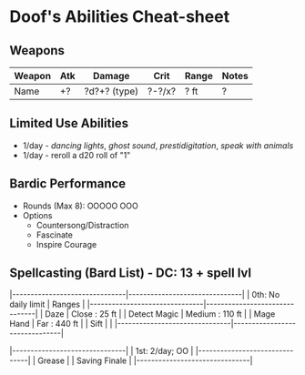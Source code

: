 # Doof's Abilities Cheat-sheet
## Weapons
| Weapon         | Atk | Damage       | Crit     | Range  | Notes
|----------------|-----|--------------|----------|--------|------------
| Name           | +?  | ?d?+? (type) | ?-?/x?   |   ? ft | ?

## Limited Use Abilities
- 1/day - *dancing lights*, *ghost sound*, *prestidigitation*, *speak with animals*
- 1/day - reroll a d20 roll of "1"

## Bardic Performance
- Rounds (Max 8): OOOOO OOO
- Options
    - Countersong/Distraction
    - Fascinate
    - Inspire Courage

## Spellcasting (Bard List) - DC: 13 + spell lvl
|-------------------------------|-------------------------------|
| 0th: No daily limit           | Ranges                        |
|-------------------------------|-------------------------------|
| Daze                          | Close  :  25 ft               |
| Detect Magic                  | Medium : 110 ft               |
| Mage Hand                     | Far    : 440 ft               |
| Sift                          |                               |
|-------------------------------|-------------------------------|

|-------------------------------|
| 1st: 2/day; OO                |
|-------------------------------|
| Grease                        |
| Saving Finale                 |
|-------------------------------|
